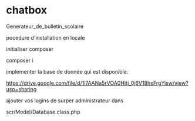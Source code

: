 # chatbox

Generateur_de_bulletin_scolaire

pocedure d'installation en locale

initialiser composer

composer i

implementer la base de donnée qui est disponible.

https://drive.google.com/file/d/1l7AANa5rVOA0HItj_0j6V18hxFrgYisw/view?usp=sharing

ajouter vos logins de surper administrateur dans

scr/Model/Database.class.php
